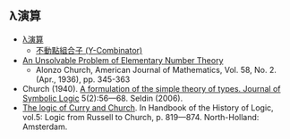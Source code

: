 ## λ演算

* [λ演算](https://zh.wikipedia.org/wiki/%CE%9B%E6%BC%94%E7%AE%97)
    * [不動點組合子 (Y-Combinator)](https://zh.wikipedia.org/wiki/%E4%B8%8D%E5%8A%A8%E7%82%B9%E7%BB%84%E5%90%88%E5%AD%90)
* [An Unsolvable Problem of Elementary Number Theory](https://www.ics.uci.edu/~lopes/teaching/inf212W12/readings/church.pdf)
    * Alonzo Church, American Journal of Mathematics, Vol. 58, No. 2. (Apr., 1936), pp. 345-363
* Church (1940). [A formulation of the simple theory of types. Journal of Symbolic Logic](http://www.classes.cs.uchicago.edu/archive/2007/spring/32001-1/papers/church-1940.pdf) 5(2):56—68.
Seldin (2006). 
* [The logic of Curry and Church](http://en.wikipedia.org/wiki/History_of_the_Church%E2%80%93Turing_thesis). In Handbook of the History of Logic, vol.5: Logic from Russell to Church, p. 819—874. North-Holland: Amsterdam.

